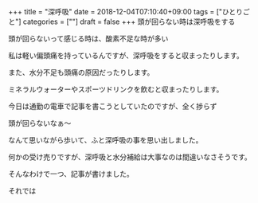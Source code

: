 +++
title = "深呼吸"
date = 2018-12-04T07:10:40+09:00
tags = ["ひとりごと"]
categories = [""]
draft = false
+++
頭が回らない時は深呼吸をする

頭が回らないって感じる時は、酸素不足な時が多い

私は軽い偏頭痛を持っているんですが、深呼吸をすると収まったりします。

また、水分不足も頭痛の原因だったりします。


ミネラルウォーターやスポーツドリンクを飲むと収まったりします。

今日は通勤の電車で記事を書こうとしていたのですが、全く捗らず

頭が回らないなぁ〜

なんて思いながら歩いて、ふと深呼吸の事を思い出しました。

何かの受け売りですが、深呼吸と水分補給は大事なのは間違いなさそうです。

そんなわけで一つ、記事が書けました。

それでは
